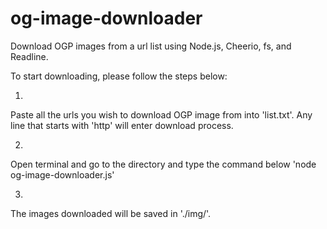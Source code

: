 # og-image-downloader
Download OGP images from a url list using Node.js, Cheerio, fs, and Readline.


To start downloading, please follow the steps below:

1. 
Paste all the urls you wish to download OGP image from into 'list.txt'.
Any line that starts with 'http' will enter download process.

2.
Open terminal and go to the directory and type the command below
'node og-image-downloader.js'

3.
The images downloaded will be saved in './img/'.
